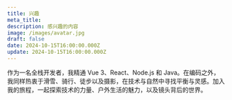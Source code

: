 ```yaml
---
title: 兴趣
meta_title: 
description: 感兴趣的内容
image: /images/avatar.jpg
draft: false
date: 2024-10-15T16:00:00.000Z
update: 2024-10-15T16:00:00.000Z
---
```


作为一名全栈开发者，我精通 Vue 3、React、Node.js 和 Java。在编码之外，我同样热衷于滑雪、骑行、徒步以及摄影，在技术与自然中寻找平衡与灵感。加入我的旅程，一起探索技术的力量、户外生活的魅力，以及镜头背后的世界。
